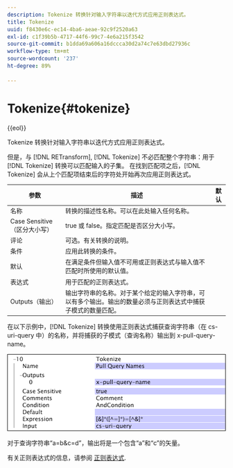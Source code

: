 ```yaml
---
description: Tokenize 转换针对输入字符串以迭代方式应用正则表达式。
title: Tokenize
uuid: f8430e6c-ec14-4ba6-aeae-92c9f2520a63
exl-id: c1f39b5b-4717-44f6-99c7-4e6a215f3542
source-git-commit: b1dda69a606a16dccca30d2a74c7e63dbd27936c
workflow-type: tm+mt
source-wordcount: '237'
ht-degree: 89%

---
```


# Tokenize{#tokenize}

{{eol}}

Tokenize 转换针对输入字符串以迭代方式应用正则表达式。

但是，与 [!DNL RETransform], [!DNL Tokenize] 不必匹配整个字符串：用于 [!DNL Tokenize] 转换可以匹配输入的子集。 在找到匹配项之后，[!DNL Tokenize] 会从上个匹配项结束后的字符处开始再次应用正则表达式。

| 参数 | 描述 | 默认 |
|---|---|---|
| 名称 | 转换的描述性名称。可以在此处输入任何名称。 |  |
| Case Sensitive（区分大小写） | true 或 false。指定匹配是否区分大小写。 |  |
| 评论 | 可选。有关转换的说明。 |  |
| 条件 | 应用此转换的条件。 |  |
| 默认 | 在满足条件但输入值不可用或正则表达式与输入值不匹配时所使用的默认值。 |  |
| 表达式 | 用于匹配的正则表达式。 |  |
| Outputs（输出） | 输出字符串的名称。对于某个给定的输入字符串，可以有多个输出。输出的数量必须与正则表达式中捕获子模式的数量匹配。 |  |

在以下示例中，[!DNL Tokenize] 转换使用正则表达式捕获查询字符串（在 cs-uri-query 中）的名称，并将捕获的子模式（查询名称）输出到 x-pull-query-name。

![](assets/cfg_TransformationType_Tokenize.png)

对于查询字符串“a=b&amp;c=d”，输出将是一个包含“a”和“c”的矢量。

有关正则表达式的信息，请参阅 [正则表达式](../../../../../home/c-dataset-const-proc/c-reg-exp.md#concept-070077baa419475094ef0469e92c5b9c).

